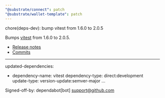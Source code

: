 ```yaml
---
"@substrate/connect": patch
"@substrate/wallet-template": patch
---
```


chore(deps-dev): bump vitest from 1.6.0 to 2.0.5

Bumps [vitest](https://github.com/vitest-dev/vitest/tree/HEAD/packages/vitest) from 1.6.0 to 2.0.5.
- [Release notes](https://github.com/vitest-dev/vitest/releases)
- [Commits](https://github.com/vitest-dev/vitest/commits/v2.0.5/packages/vitest)

---
updated-dependencies:
- dependency-name: vitest
  dependency-type: direct:development
  update-type: version-update:semver-major
...

Signed-off-by: dependabot[bot] <support@github.com>
